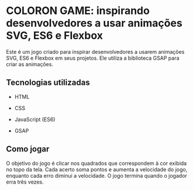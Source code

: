 # COLORON GAME: inspirando desenvolvedores a usar animações SVG, ES6 e Flexbox

Este é um jogo criado para inspirar desenvolvedores a usarem animações SVG, ES6 e Flexbox em seus projetos. Ele utiliza a biblioteca GSAP para criar as animações.

## Tecnologias utilizadas

- HTML

- CSS

- JavaScript (ES6)

- GSAP

## Como jogar

O objetivo do jogo é clicar nos quadrados que correspondem à cor exibida no topo da tela. Cada acerto soma pontos e aumenta a velocidade do jogo, enquanto cada erro diminui a velocidade. O jogo termina quando o jogador erra três vezes.

